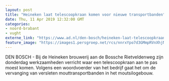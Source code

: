 ```yaml
---
layout: post
title: "Heineken laat telescoopkraan komen voor nieuwe transportbanden"
date: Thu, 11 Apr 2019 12:32:00 GMT
categories: 
- noord-brabant 
- vught 
externe_link: "https://www.ad.nl/den-bosch/heineken-laat-telescoopkraan-komen-voor-nieuwe-transportbanden~a120b585/"
feature_image: "https://images1.persgroep.net/rcs/nnrxYpo7d3GMmpRVnXhjNGUtA1A/diocontent/145308169/_fitwidth/400/?appId=21791a8992982cd8da851550a453bd7f&quality=0.7"
---
```


DEN BOSCH - Bij de Heineken brouwerij aan de Bossche Rietveldenweg zijn donderdag werkzaamheden verricht waar een telescoopkraan aan te pas moest komen. Volgens een woordvoerder van het bedrijf gaat het om de vervanging van versleten mouttransportbanden in het moutsilogebouw.
